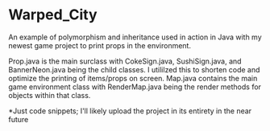# Warped_City
An example of polymorphism and inheritance used in action in Java with my newest game project to print props in the environment. 

Prop.java is the main surclass with CokeSign.java, SushiSign.java, and BannerNeon.java being the child classes. I utililzed this to shorten code and optimize the printing
of items/props on screen. Map.java contains the main game environment class with RenderMap.java being the render methods for objects within that class.

*Just code snippets; I'll likely upload the project in its entirety in the near future
